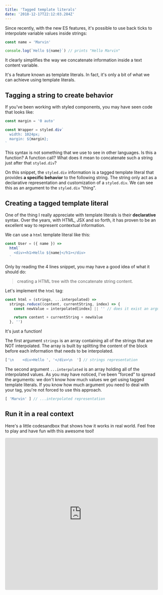 ```yaml
---
title: 'Tagged template literals'
date: '2018-12-17T22:12:03.284Z'
---
```


Since recently, with the new ES features, it's possible to use back ticks to interpolate variable values inside strings:

```javascript
const name = 'Marvin'

console.log(`Hello ${name}`) // prints "Hello Marvin"
```

It clearly simplifies the way we concatenate information inside a text content variable.

It's a feature known as template literals. In fact, it's only a bit of what we can achieve using template literals.

## Tagging a string to create behavior

If you've been working with styled components, you may have seen code that looks like:

```javascript
const margin = '0 auto'

const Wrapper = styled.div`
  width: 1024px;
  margin: ${margin};
`
```

This syntax is not something that we use to see in other languages. Is this a function? A function call? What does it mean to concatenate such a string just after that `styled.div`?

On this snippet, the `styled.div` information is a tagged template literal that provides **a specific behavior** to the following string. The string only act as a declarative representation and customization of a `styled.div`. We can see this as an argument to the `styled.div` "thing".

## Creating a tagged template literal

One of the thing I really appreciate with template literals is their **declarative** syntax. Over the years, with HTML, JSX and so forth, it has proven to be an excellent way to represent contextual information.

We can use a `html` template literal like this:

```javascript
const User = ({ name }) =>
  html`
    <div><h1>Hello ${name}</h1></div>
  `
```

Only by reading the 4 lines snippet, you may have a good idea of what it should do:

> creating a HTML tree with the concatenate string content.

Let's implement the `html` tag:

```javascript
const html = (strings, ...interpolated) =>
  strings.reduce((content, currentString, index) => {
    const newValue = interpolated[index] || '' // does it exist an argument for that string position?

    return content + currentString + newValue
  }, '')
```

It's just a function!

The first argument `strings` is an array containing all of the strings that are NOT interpolated. The array is built by splitting the content of the block before each information that needs to be interpolated.

```javascript
['\n    <div>Hello ', '</div>\n  '] // strings representation
```

The second argument `...interpolated` is an array holding all of the interpolated values. As you may have noticed, I've been "forced" to spread the arguments: we don't know how much values we get using tagged template literals. If you know how much argument you need to deal with your tag, you're not forced to use this approach.

```javascript
[ 'Marvin' ] // ...interpolated representation
```

## Run it in a real context

Here's a little codesandbox that shows how it works in real world. Feel free to play and have fun with this awesome tool!

<iframe src="https://codesandbox.io/embed/7mvjnkpmm0?fontsize=12&module=%2Fsrc%2Findex.js" style="width:100%; height:500px; border:0; border-radius: 4px; overflow:hidden;" sandbox="allow-modals allow-forms allow-popups allow-scripts allow-same-origin"></iframe>